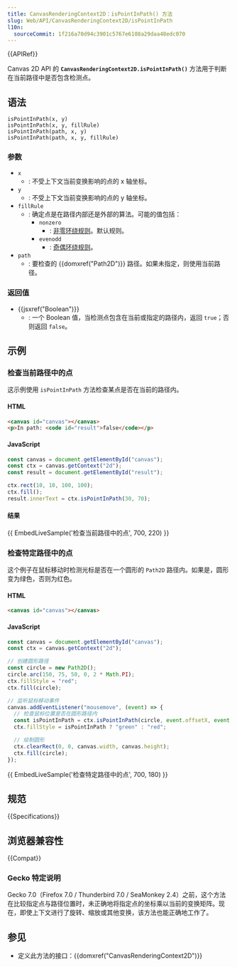```yaml
---
title: CanvasRenderingContext2D：isPointInPath() 方法
slug: Web/API/CanvasRenderingContext2D/isPointInPath
l10n:
  sourceCommit: 1f216a70d94c3901c5767e6108a29daa48edc070
---
```


{{APIRef}}

Canvas 2D API 的 **`CanvasRenderingContext2D.isPointInPath()`** 方法用于判断在当前路径中是否包含检测点。

## 语法

```js-nolint
isPointInPath(x, y)
isPointInPath(x, y, fillRule)
isPointInPath(path, x, y)
isPointInPath(path, x, y, fillRule)
```

### 参数

- `x`
  - : 不受上下文当前变换影响的点的 x 轴坐标。
- `y`
  - : 不受上下文当前变换影响的点的 y 轴坐标。
- `fillRule`
  - : 确定点是在路径内部还是外部的算法。可能的值包括：
    - `nonzero`
      - : [非零环绕规则](https://en.wikipedia.org/wiki/Nonzero-rule)。默认规则。
    - `evenodd`
      - : [奇偶环绕规则](https://en.wikipedia.org/wiki/Even%E2%80%93odd_rule)。
- `path`
  - : 要检查的 {{domxref("Path2D")}} 路径。如果未指定，则使用当前路径。

### 返回值

- {{jsxref("Boolean")}}
  - : 一个 Boolean 值，当检测点包含在当前或指定的路径内，返回 `true`；否则返回 `false`。

## 示例

### 检查当前路径中的点

这示例使用 `isPointInPath` 方法检查某点是否在当前的路径内。

#### HTML

```html
<canvas id="canvas"></canvas>
<p>In path: <code id="result">false</code></p>
```

#### JavaScript

```js
const canvas = document.getElementById("canvas");
const ctx = canvas.getContext("2d");
const result = document.getElementById("result");

ctx.rect(10, 10, 100, 100);
ctx.fill();
result.innerText = ctx.isPointInPath(30, 70);
```

#### 结果

{{ EmbedLiveSample('检查当前路径中的点', 700, 220) }}

### 检查特定路径中的点

这个例子在鼠标移动时检测光标是否在一个圆形的 `Path2D` 路径内。如果是，圆形变为绿色，否则为红色。

#### HTML

```html
<canvas id="canvas"></canvas>
```

#### JavaScript

```js
const canvas = document.getElementById("canvas");
const ctx = canvas.getContext("2d");

// 创建圆形路径
const circle = new Path2D();
circle.arc(150, 75, 50, 0, 2 * Math.PI);
ctx.fillStyle = "red";
ctx.fill(circle);

// 监听鼠标移动事件
canvas.addEventListener("mousemove", (event) => {
  // 检查鼠标位置是否在圆形路径内
  const isPointInPath = ctx.isPointInPath(circle, event.offsetX, event.offsetY);
  ctx.fillStyle = isPointInPath ? "green" : "red";

  // 绘制圆形
  ctx.clearRect(0, 0, canvas.width, canvas.height);
  ctx.fill(circle);
});
```

{{ EmbedLiveSample('检查特定路径中的点', 700, 180) }}

## 规范

{{Specifications}}

## 浏览器兼容性

{{Compat}}

### Gecko 特定说明

Gecko 7.0（Firefox 7.0 / Thunderbird 7.0 / SeaMonkey 2.4）之前，这个方法在比较指定点与路径位置时，未正确地将指定点的坐标乘以当前的变换矩阵。现在，即使上下文进行了旋转、缩放或其他变换，该方法也能正确地工作了。

## 参见

- 定义此方法的接口：{{domxref("CanvasRenderingContext2D")}}
